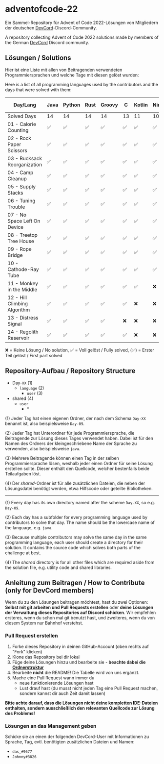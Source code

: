 # adventofcode-22

Ein Sammel-Repository für Advent of Code 2022-Lösungen von Mitgliedern der deutschen [DevCord](https://discord.gg/tNMq2K4)-Discord-Community.

A repository collecting Advent of Code 2022 solutions made by members of the German [DevCord](https://discord.gg/tNMq2K4) Discord community.

## Lösungen / Solutions

Hier ist eine Liste mit allen von Beitragenden verwendeten Programmiersprachen und welche Tage mit diesen gelöst wurden:

Here is a list of all programming languages used by the contributors and the days that were solved with them:

| Day/Lang                     | Java | Python | Rust | Groovy | C   | Kotlin | Nim | Ruby | Go  | BQN | Perl | Elixir | C++ | Clojure | TypeScript | Bash | Haskell | JavaScript | Scala | C#  | T-SQL |
|------------------------------|------|--------|------|--------|-----|--------|-----|------|-----|-----|------|--------|-----|---------|------------|------|---------|------------|-------|-----|-------|
| Solved Days                  | 14   | 14     | 14   | 14     | 13  | 11     | 10  | 9    | 9   | 8   | 8    | 6      | 6   | 5       | 5          | 5    | 4       | 3          | 3     | 2   | 1     |
| 01 - Calorie Counting        | ✅   | ✅     | ✅   | ✅     | ✅  | ✅     | ✅  | ✅   | ✅  | ✅  | ✅   | ✅     | ✅  | ✅      | ✅         | ✅   | ✅      | ✅         | ✅    | ✅  | ✅    |
| 02 - Rock Paper Scissors     | ✅   | ✅     | ✅   | ✅     | ✅  | ✅     | ✅  | ✅   | ✅  | ✅  | ✅   | ✅     | ✅  | ❌      | ✅         | ✅   | ✅      | ✅         | ✅    | ✅  | ❌    |
| 03 - Rucksack Reorganization | ✅   | ✅     | ✅   | ✅     | ✅  | ✅     | ✅  | ✅   | ✅  | ✅  | ✅   | ✅     | ✅  | ❌      | ✅         | ✅   | ✅      | ✅         | ✅    | ❌  | ❌    |
| 04 - Camp Cleanup            | ✅   | ✅     | ✅   | ✅     | ✅  | ✅     | ✅  | ✅   | ✅  | ✅  | ✅   | ✅     | ✅  | ✅      | ✅         | ✅   | ✅      | ❌         | ❌    | ❌  | ❌    |
| 05 - Supply Stacks           | ✅   | ✅     | ✅   | ✅     | ✅  | ✅     | ✅  | ✅   | ✅  | ❌  | ✅   | ✅     | ✅  | ✅      | ❌         | ✅   | ❌      | ❌         | ❌    | ❌  | ❌    |
| 06 - Tuning Trouble          | ✅   | ✅     | ✅   | ✅     | ✅  | ✅     | ✅  | ✅   | ✅  | ✅  | ✅   | ✅     | ✅  | ❌      | ✅         | ❌   | ❌      | ❌         | ❌    | ❌  | ❌    |
| 07 - No Space Left On Device | ✅   | ✅     | ✅   | ✅     | ✅  | ✅     | ✅  | ✅   | ✅  | ❌  | ✅   | ❌     | ❌  | ✅      | ❌         | ❌   | ❌      | ❌         | ❌    | ❌  | ❌    |
| 08 - Treetop Tree House      | ✅   | ✅     | ✅   | ✅     | ✅  | ✅     | ✅  | ✅   | ❌  | ✅  | ✅   | ❌     | ❌  | ❌      | ❌         | ❌   | ❌      | ❌         | ❌    | ❌  | ❌    |
| 09 - Rope Bridge             | ✅   | ✅     | ✅   | ✅     | ✅  | ✅     | ✅  | ❌   | ✅  | ✅  | ❌   | ❌     | ❌  | ❌      | ❌         | ❌   | ❌      | ❌         | ❌    | ❌  | ❌    |
| 10 - Cathode-Ray Tube        | ✅   | ✅     | ✅   | ✅     | ✅  | ✅     | ✅  | ✅   | ✅  | ✅  | ❌   | ❌     | ❌  | ❌      | ❌         | ❌   | ❌      | ❌         | ❌    | ❌  | ❌    |
| 11 - Monkey in the Middle    | ✅   | ✅     | ✅   | ✅     | ✅  | ✅     | ❌  | ❌   | ❌  | ❌  | ❌   | ❌     | ❌  | ✅      | ❌         | ❌   | ❌      | ❌         | ❌    | ❌  | ❌    |
| 12 - Hill Climbing Algorithm | ✅   | ✅     | ✅   | ✅     | ✅  | ❌     | ❌  | ❌   | ❌  | ❌  | ❌   | ❌     | ❌  | ❌      | ❌         | ❌   | ❌      | ❌         | ❌    | ❌  | ❌    |
| 13 - Distress Signal         | ✅   | ✅     | ✅   | ✅     | ❌  | ❌     | ❌  | ❌   | ❌  | ❌  | ❌   | ❌     | ❌  | ❌      | ❌         | ❌   | ❌      | ❌         | ❌    | ❌  | ❌    |
| 14 - Regolith Reservoir      | ✅   | ✅     | ✅   | ✅     | ✅  | ❌     | ❌  | ❌   | ❌  | ❌  | ❌   | ❌     | ❌  | ❌      | ❌         | ❌   | ❌      | ❌         | ❌    | ❌  | ❌    |

<!-- | XX - Day | ❌  | ❌     | ❌     | ❌  | ❌     | ❌   | ❌   | ❌  | ❌   | ❌   | ❌   | ❌     | ❌  | ❌      | ❌         | ❌   | ❌      | ❌         | ❌    | ❌  | ❌    | -->

❌   = Keine Lösung / No solution,
✅   = Voll gelöst / Fully solved,
(✅) = Erster Teil gelöst / First part solved

## Repository-Aufbau / Repository Structure
- Day-`XX`       (1) 
  - `language`        (2)
    - `user`    (3)
- shared        (4)
  - `user`
    - \*    

(1) Jeder Tag hat einen eigenen Ordner, der nach dem Schema `Day-XX` benannt ist, also beispielsweise `Day-09`.

(2) Jeder Tag hat Unterordner für jede Programmiersprache, die Beitragende zur Lösung dieses Tages verwendet haben. Dabei ist für den Namen des Ordners der kleingeschriebene Name der Sprache zu verwenden, also beispielsweise `java`.

(3) Mehrere Beitragende können einen Tag in der selben Programmiersprache lösen, weshalb jeder einen Ordner für seine Lösung erstellen sollte. Dieser enthält den Quellcode, welcher bestenfalls beide Teilaufgaben löst.

(4) Der *shared*-Ordner ist für alle zusätzlichen Dateien, die neben der Lösungsdatei benötigt werden, etwa Hilfscode oder geteilte Bibliotheken.

---

(1) Every day has its own directory named after the scheme `Day-XX`, so e.g. `Day-09`.

(2) Each day has a subfolder for every programming language used by contributors to solve that day. The name should be the lowercase name of the language, e.g. `java`. 

(3) Because multiple contributors may solve the same day in the same programming language, each user should create a directory for their solution. It contains the source code which solves both parts of the challenge at best.

(4) The *shared* directory is for all other files which are required aside from the solution file, e.g. utility code and shared libraries.

## Anleitung zum Beitragen / How to Contribute (only for DevCord members)
Wenn du zu den Lösungen beitragen möchtest, hast du zwei Optionen: **Selbst mit git arbeiten und Pull Requests erstellen** oder **deine Lösungen der Verwaltung dieses Repositories auf Discord schicken**. Wir empfehlen ersteres, wenn du schon mal git benutzt hast, und zweiteres, wenn du von diesem System nur Bahnhof verstehst.

### Pull Request erstellen

1. Forke dieses Repository in deinen GitHub-Account (oben rechts auf "Fork" klicken)
2. Klone das Repository bei dir lokal
3. Füge deine Lösungen hinzu und bearbeite sie - **beachte dabei die [Ordnerstruktur](#repository-aufbau--repository-structure)**
4. Bearbeite **nicht** die README! Die Tabelle wird von uns ergänzt.
5. Mache eine Pull Request wann immer du
   - neue funktionierende Lösungen hast
   - Lust drauf hast (du musst nicht jeden Tag eine Pull Request machen, sondern kannst dir auch Zeit damit lassen)

**Bitte achte darauf, dass die Lösungen nicht deine kompletten IDE-Dateien enthalten, sondern ausschließlich den relevanten Quellcode zur Lösung des Problems!**

### Lösungen an das Management geben
Schicke sie an einen der folgenden DevCord-User mit Informationen zu Sprache, Tag, evtl. benötigten zusätzlichen Dateien und Namen:
   - `das_#9677`
   - `Johnny#3826`
   
